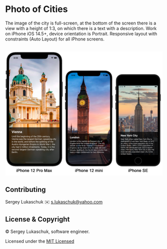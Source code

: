 # Photo of Cities
The image of the city is full-screen, at the bottom of the screen there is a view with a height of 1:3, on which there is a text with a description. Work on iPhone iOS 14.5+, device orientation is Portrait. Responsive layout with constraints (Auto Layout) for all iPhone screens.
 
<br><img src="https://github.com/lgreydev/PhotoOfCities/blob/main/Screenshots/001.jpg" width="550"><br>


## Contributing
Sergey Lukaschuk ✉️ s.lukaschuk@yahoo.com

## License & Copyright
© Sergey Lukaschuk, software engineer.

Licensed under the [MIT Licensed](https://github.com/lgreydev/PhotoOfCities/blob/main/License)

